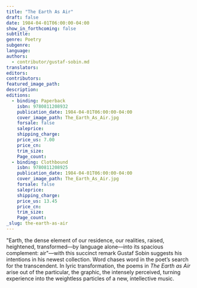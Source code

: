 ```yaml
---
title: "The Earth As Air"
draft: false
date: 1984-04-01T06:00:00-04:00
show_in_forthcoming: false
subtitle:
genre: Poetry
subgenre:
language:
authors:
  - contributor/gustaf-sobin.md
translators:
editors:
contributors:
featured_image_path:
description:
editions:
  - binding: Paperback
    isbn: 9780811208932
    publication_date: 1984-04-01T06:00:00-04:00
    cover_image_path: The_Earth_As_Air.jpg
    forsale: false
    saleprice:
    shipping_charge:
    price_us: 7.00
    price_cn:
    trim_size:
    Page_count:
  - binding: Clothbound
    isbn: 9780811208925
    publication_date: 1984-04-01T06:00:00-04:00
    cover_image_path: The_Earth_As_Air.jpg
    forsale: false
    saleprice:
    shipping_charge:
    price_us: 13.45
    price_cn:
    trim_size:
    Page_count:
_slug: the-earth-as-air
---
```


"Earth, the dense element of our residence, our realities, raised, heightened, transformed––by language alone––into its spacious complement: air"––with this succinct remark Gustaf Sobin suggests his intentions in his newest collection. Word chases word in the poet’s search for the transcendent. In lyric transformation, the poems in _The Earth as Air_ arise out of the particular, the graphic, the intensely perceived, turning experience into the weightless particles of a new, intellective music.

